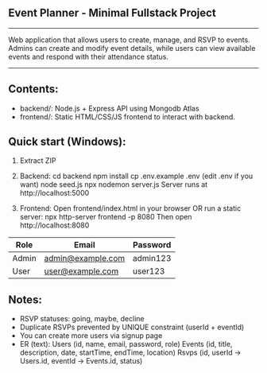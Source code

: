 ## Event Planner - Minimal Fullstack Project
-----------------------------------------

Web application that allows users to create, manage, and RSVP to events. Admins
   can create and modify event details, while users can view available events and respond
   with their attendance status.

------------------------------------------------------------------   
## Contents:
- backend/: Node.js + Express API using Mongodb Atlas
- frontend/: Static HTML/CSS/JS frontend to interact with backend.

## Quick start (Windows):
1. Extract ZIP
2. Backend:
   cd backend
   npm install
   cp .env.example .env
  (edit .env if you want)
   node seed.js
   npx nodemon server.js
   Server runs at http://localhost:5000

3. Frontend:
   Open frontend/index.html in your browser OR run a static server:
   npx http-server frontend -p 8080
   Then open http://localhost:8080

| Role  | Email                                         | Password |
| ----- | --------------------------------------------- | -------- |
| Admin | [admin@example.com](mailto:admin@example.com) | admin123 |
| User  | [user@example.com](mailto:user@example.com)   | user123  |

## Notes:
- RSVP statuses: going, maybe, decline
- Duplicate RSVPs prevented by UNIQUE constraint (userId + eventId)
- You can create more users via signup page
- ER (text):
  Users (id, name, email, password, role)
  Events (id, title, description, date, startTime, endTime, location)
  Rsvps (id, userId -> Users.id, eventId -> Events.id, status)
